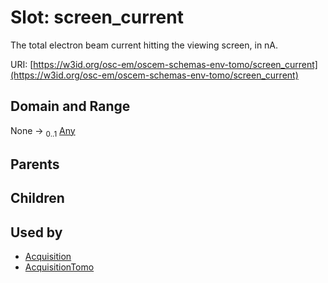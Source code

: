 
# Slot: screen_current

The total electron beam current hitting the viewing screen, in nA.

URI: [https://w3id.org/osc-em/oscem-schemas-env-tomo/screen_current](https://w3id.org/osc-em/oscem-schemas-env-tomo/screen_current)


## Domain and Range

None &#8594;  <sub>0..1</sub> [Any](Any.md)

## Parents


## Children


## Used by

 * [Acquisition](Acquisition.md)
 * [AcquisitionTomo](AcquisitionTomo.md)
